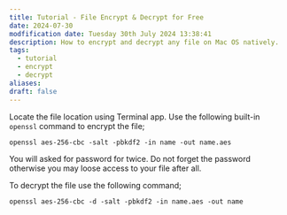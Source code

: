 ```yaml
---
title: Tutorial - File Encrypt & Decrypt for Free
date: 2024-07-30
modfification date: Tuesday 30th July 2024 13:38:41
description: How to encrypt and decrypt any file on Mac OS natively.
tags:
  - tutorial
  - encrypt
  - decrypt
aliases: 
draft: false
---
```

Locate the file location using Terminal app. Use the following built-in `openssl` command to encrypt the file;
```
openssl aes-256-cbc -salt -pbkdf2 -in name -out name.aes
```

You will asked for password for twice. Do not forget the password otherwise you may loose access to your file after all.

To decrypt the file use the following command;
```
openssl aes-256-cbc -d -salt -pbkdf2 -in name.aes -out name
```

